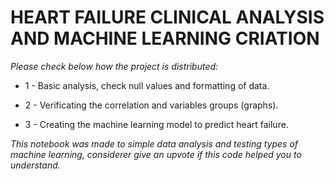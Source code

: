 # HEART FAILURE CLINICAL ANALYSIS AND MACHINE LEARNING CRIATION

*Please check below how the project is distributed:*

* 1 - Basic analysis, check null values and formatting of data.

* 2 - Verificating the correlation and variables groups (graphs).

* 3 - Creating the machine learning model to predict heart failure.

*This notebook was made to simple data analysis and testing types of machine learning, considerer give an upvote if this code helped you to understand.*

